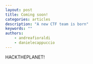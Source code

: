 ```yaml
---
layout: post
title: Coming soon!
categories: articles
description: "A new CTF team is born"
keywords: ""
authors:
    - andreafioraldi
    - danielecappuccio
---
```


HACKTHEPLANET!
